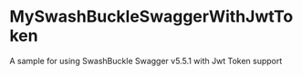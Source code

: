 # MySwashBuckleSwaggerWithJwtToken
A sample for using SwashBuckle Swagger v5.5.1 with Jwt Token support

